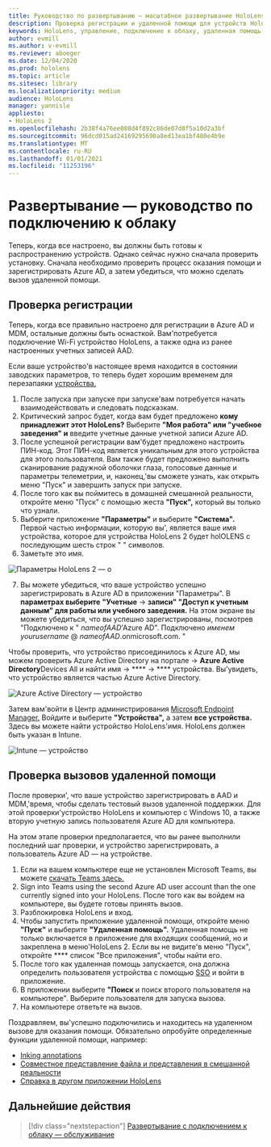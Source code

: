 ```yaml
---
title: Руководство по развертыванию — масштабное развертывание HoloLens 2 с подключением к облаку с помощью удаленной помощи — развертывание
description: Проверка регистрации и удаленной помощи для устройств HoloLens через сеть Cloud Connected
keywords: HoloLens, управление, подключение к облаку, удаленная помощь, AAD, Azure AD, MDM, управление мобильными устройствами
author: evmill
ms.author: v-evmill
ms.reviewer: aboeger
ms.date: 12/04/2020
ms.prod: hololens
ms.topic: article
ms.sitesec: library
ms.localizationpriority: medium
audience: HoloLens
manager: yannisle
appliesto:
- HoloLens 2
ms.openlocfilehash: 2b38f4a76ee088d4f892c86de07d8f5a10d2a3bf
ms.sourcegitcommit: 96dcd015ad24169295690a8ed13ea1bf480e4b9e
ms.translationtype: MT
ms.contentlocale: ru-RU
ms.lasthandoff: 01/01/2021
ms.locfileid: "11253196"
---
```

# Развертывание — руководство по подключению к облаку

Теперь, когда все настроено, вы должны быть готовы к распространению устройств. Однако сейчас нужно сначала проверить установку. Сначала необходимо проверить процесс оказания помощи и зарегистрировать Azure AD, а затем убедиться, что можно сделать вызов удаленной помощи.

## Проверка регистрации

Теперь, когда все правильно настроено для регистрации в Azure AD и MDM, остальные должны быть оснасткой. Вам&#39;потребуется подключение Wi-Fi устройство HoloLens, а также одна из ранее настроенных учетных записей AAD.

Если ваше устройство&#39;в настоящее время находится в состоянии заводских параметров, то теперь будет хорошим временем для перезапаяки [устройства.](https://docs.microsoft.com/hololens/hololens-recovery#clean-reflash-the-device)

1. После запуска при запуске при запуске&#39;вам потребуется начать взаимодействовать и следовать подсказкам. 
1. Критический запрос будет, когда вам будет предложено **кому принадлежит этот HoloLens?** Выберите **"Моя работа" или "учебное заведения" и** введите учетные данные учетной записи Azure AD.
1. После успешной регистрации вам&#39;будет предложено настроить ПИН-код. Этот ПИН-код является уникальным для этого устройства для этого пользователя. Вам также будет предложено выполнить сканирование радужной оболочки глаза, голосовые данные и параметры телеметрии, и, наконец,&#39;вы сможете узнать, как открыть меню "Пуск" и завершить запуск при запуске.
1. После того как вы поймитесь в домашней смешанной реальности, откройте меню "Пуск" с помощью жеста **"Пуск",** который вы только что узнали.
1. Выберите приложение **"Параметры"** и выберите **"Система".** Первой частью информации, которую вы&#39;, является ваше имя устройства, которое для устройства HoloLens 2 будет holOLENS с последующим шесть строк &quot; &quot; символов.
1. Заметьте это имя.

![Параметры HoloLens 2 — о](./images/hololens2-settings-about.jpg)

7. Вы можете убедиться, что ваше устройство успешно зарегистрировать в Azure AD в приложении "Параметры". В **параметрах выберите** **"Учетные**  ->  **записи" "Доступ к учетным данным" для работы или учебного заведения.** На этом экране вы можете убедиться, что вы успешно зарегистрированы, посмотрев "Подключено к &quot; _nameofAAD_&#39;Azure AD". Подключено _именем yourusername_ @ _nameofAAD_.onmicrosoft.com. &quot;


Чтобы проверить, что устройство присоединилось к Azure AD, [](https://portal.azure.com/#home)мы можем проверить Azure Active Directory на портале  ->  **Azure Active Directory**Devices All и найти имя  ->  ****  ->  **** устройства. Вы&#39;увидеть, что устройство является частью Azure Active Directory.


![Azure Active Directory — устройство](./images/aad-enrollment.png)

Затем вам&#39;войти в Центр администрирования [Microsoft Endpoint Manager.](https://endpoint.microsoft.com/#home) Войдите и выберите **"Устройства",** а затем **все устройства.** Здесь вы можете найти устройство HoloLens&#39;имя. HoloLens должен быть указан в Intune.

![Intune — устройство](./images/endpoint-all-devices-enrolled.png)

## Проверка вызовов удаленной помощи

После проверки&#39;, что ваше устройство зарегистрировать в AAD и MDM,&#39;время, чтобы сделать тестовый вызов удаленной поддержки. Для этой проверки&#39;устройство HoloLens и компьютер с Windows 10, а также вторую учетную запись пользователя Azure AD для компьютера.

На этом этапе проверки предполагается, что вы ранее выполнили последний шаг проверки, и устройство зарегистрировать, а пользователь Azure AD — на устройстве.


1. Если на вашем компьютере еще не установлен Microsoft Teams, вы можете [скачать Teams здесь.](https://www.microsoft.com/microsoft-365/microsoft-teams/download-app)
2. Sign into Teams using the second Azure AD user account than the one currently signed into your HoloLens. После того как вы войдем на компьютере, вы будете готовы принять вызов.
3. Разблокировка HoloLens и вход.
4. Чтобы запустить приложение удаленной помощи, откройте меню **"Пуск"** и выберите **"Удаленная помощь".** Удаленная помощь не только включается в приложение для входящих сообщений, но и закреплена в меню&#39;HoloLens 2. Если вы не видите&#39;в меню "Пуск", откройте **** список "Все приложения", чтобы найти его.
5. После того как удаленная помощь запускается, она должна определить пользователя устройства с помощью [SSO](https://docs.microsoft.com/azure/active-directory/manage-apps/what-is-single-sign-on) и войти в приложение.
6. В приложении выберите **"Поиск** и поиск второго пользователя на компьютере". Выберите пользователя для запуска вызова.
7. На компьютере ответьте на вызов.

Поздравляем, вы&#39;успешно подключились и находитесь на удаленном вызове для оказания помощи. Обязательно опробуйте определенные функции удаленной помощи, например:

- [Inking annotations](https://docs.microsoft.com/dynamics365/mixed-reality/remote-assist/add-annotations-hololens)
- [Совместное представление файла и представления в смешанной реальности](https://docs.microsoft.com/dynamics365/mixed-reality/remote-assist/display-save-files)
- [Справка в другом приложении HoloLens](https://docs.microsoft.com/dynamics365/mixed-reality/remote-assist/get-help-hololens-app-hololens)

## Дальнейшие действия

> [!div class="nextstepaction"]
> [Развертывание с подключением к облаку — обслуживание](hololens2-cloud-connected-maintain.md)